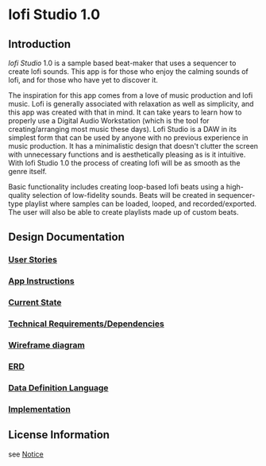 # lofi Studio 1.0

## Introduction

_lofi Studio_ 1.0 is a sample based beat-maker that uses a sequencer to create lofi sounds. 
This app is for those who enjoy the calming sounds of lofi, and for those who have yet to discover it. 


 The inspiration for this app comes from a love of music production and lofi music. 
Lofi is generally associated with relaxation as well as simplicity, and this app was created with
that in mind. It can take years to learn how to properly use a Digital Audio Workstation (which is 
the tool for creating/arranging most music these days). Lofi Studio is a DAW in its simplest form 
that can be used by anyone with no previous experience in music production. It has a minimalistic 
design that doesn't clutter the screen with unnecessary functions and is aesthetically pleasing 
as is it intuitive. With lofi Studio 1.0 the process of creating lofi will be as smooth as the genre itself.
 

 Basic functionality includes creating loop-based lofi beats using a high-quality selection of 
low-fidelity sounds. Beats will be created in sequencer-type playlist where samples can be loaded, 
looped, and recorded/exported. The user will also be able to create playlists made up of custom beats.


## Design Documentation

### [User Stories](user-stories.md) 

### [App Instructions](Functionality.md) 

### [Current State](current-state.md)

### [Technical Requirements/Dependencies](technical-requirements.md)

### [Wireframe diagram](wireframe.md)

### [ERD](erd.md)

### [Data Definition Language](ddl.md)

### [Implementation](implementation.md)

## License Information

see [Notice](notice.md)